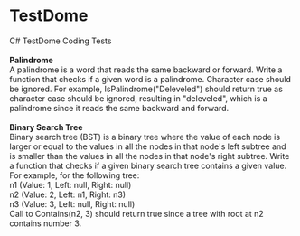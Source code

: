 # TestDome<br/>
C# TestDome Coding Tests<br/>
<br/>
<b>Palindrome</b><br/>
A palindrome is a word that reads the same backward or forward.
Write a function that checks if a given word is a palindrome. Character case should be ignored.
For example, IsPalindrome("Deleveled") should return true as character case should be ignored, resulting in "deleveled", 
which is a palindrome since it reads the same backward and forward.<br/>
<br/>
<b>Binary Search Tree</b><br/>
Binary search tree (BST) is a binary tree where the value of each node is larger or equal to the values in all the nodes in that 
node's left subtree and is smaller than the values in all the nodes in that node's right subtree.
Write a function that checks if a given binary search tree contains a given value.
For example, for the following tree:<br/>
n1 (Value: 1, Left: null, Right: null)<br/>
n2 (Value: 2, Left: n1, Right: n3)<br/>
n3 (Value: 3, Left: null, Right: null)<br/>
Call to Contains(n2, 3) should return true since a tree with root at n2 contains number 3.<br/>
